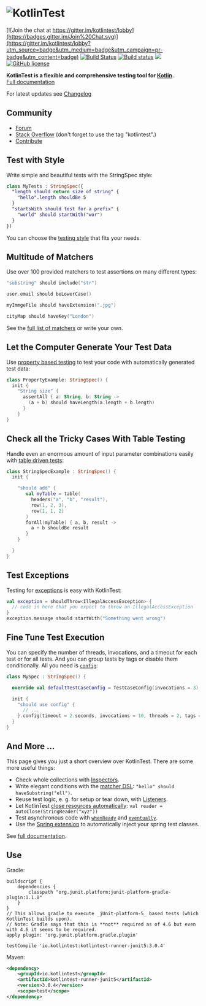 ![KotlinTest](doc/logo4.png)
==========

[![Join the chat at https://gitter.im/kotlintest/lobby](https://badges.gitter.im/Join%20Chat.svg)](https://gitter.im/kotlintest/lobby?utm_source=badge&utm_medium=badge&utm_campaign=pr-badge&utm_content=badge)
[![Build Status](https://travis-ci.org/kotlintest/kotlintest.svg?branch=master)](https://travis-ci.org/kotlintest/kotlintest) 
[![Build status](https://ci.appveyor.com/api/projects/status/sr26tg49fk66yd82?svg=true)](https://ci.appveyor.com/project/sksamuel/kotlintest)
[<img src="https://img.shields.io/maven-central/v/io.kotlintest/kotlintest-core.svg?label=latest%20release"/>](http://search.maven.org/#search|ga|1|kotlintest) [![GitHub license](https://img.shields.io/github/license/kotlintest/kotlintest.svg)]()

__KotlinTest is a flexible and comprehensive testing tool for [Kotlin](https://kotlinlang.org/).__  
[Full documentation](doc/reference.md)


For latest updates see [Changelog](CHANGELOG.md)

Community
---------
* [Forum](https://groups.google.com/forum/#!forum/kotlintest)
* [Stack Overflow](http://stackoverflow.com/questions/tagged/kotlintest) (don't forget to use the tag "kotlintest".)
* [Contribute](https://github.com/kotlintest/kotlintest/wiki/contribute)

Test with Style
---------------

Write simple and beautiful tests with the StringSpec style:

```kotlin
class MyTests : StringSpec({
  "length should return size of string" {
    "hello".length shouldBe 5
  }
  "startsWith should test for a prefix" {
    "world" should startWith("wor")
  }
})
```

You can choose the [testing style](doc/reference.md#styles) that fits your needs.

Multitude of Matchers
---------------------

Use over 100 provided matchers to test assertions on many different types:

```kotlin
"substring" should include("str")

user.email should beLowerCase()

myImmgeFile should haveExtension(".jpg")

cityMap should haveKey("London")
```

See the [full list of matchers](doc/matchers.md) or write your own.

Let the Computer Generate Your Test Data
----------------------------------------

Use [property based testing](doc/reference.md#property-based) to test your code with automatically generated test data:

```kotlin
class PropertyExample: StringSpec() {
  init {
    "String size" {
      assertAll { a: String, b: String ->
        (a + b) should haveLength(a.length + b.length)
      }
    }
}
```

Check all the Tricky Cases With Table Testing
--------------------------

Handle even an enormous amount of input parameter combinations easily with [table driven tests](doc/reference.md#table):

```kotlin
class StringSpecExample : StringSpec() {
  init {

    "should add" {
       val myTable = table(
         headers("a", "b", "result"),
         row(1, 2, 3),
         row(1, 1, 2)
       )
       forAll(myTable) { a, b, result ->
         a + b shouldBe result
       }
    }

  }
}
```

Test Exceptions
---------------

Testing for [exceptions](doc/reference.md#exceptions) is easy with KotlinTest:

```kotlin
val exception = shouldThrow<IllegalAccessException> {
  // code in here that you expect to throw an IllegalAccessException
}
exception.message should startWith("Something went wrong")
```

Fine Tune Test Execution
------------------------

You can specify the number of threads, invocations, and a timeout for each test or for all tests. And you can group tests by tags or disable them conditionally. 
All you need is [`config`](doc/reference.md#config):

```kotlin
class MySpec : StringSpec() {

  override val defaultTestCaseConfig = TestCaseConfig(invocations = 3)

  init {
    "should use config" {
      // ...
    }.config(timeout = 2.seconds, invocations = 10, threads = 2, tags = setOf(Database, Linux))
  }
}
```

And More ...
------------

This page gives you just a short overview over KotlinTest. There are some more useful things:

* Check whole collections with [Inspectors](doc/reference.md#inspectors).
* Write elegant conditions with the [matcher DSL](doc/reference.md#matchers): `"hello" should haveSubstring("ell")`.
* Reuse test logic, e. g. for setup or tear down, with [Listeners](doc/reference.md#listeners).
* Let KotlinTest [close resources automatically](doc/reference.md#autoclose): `val reader = autoClose(StringReader("xyz"))`
* Test asynchronous code with [`whenReady`](doc/reference.md#whenReady) and [`eventually`](doc/reference.md#eventually).
* Use the [Spring extension](doc/reference.md#spring) to automatically inject your spring test classes.

See [full documentation](doc/reference.md).

Use
---

Gradle:
```
buildscript {
    dependencies {
        classpath "org.junit.platform:junit-platform-gradle-plugin:1.1.0"
    }
}
// This allows gradle to execute _jUnit-platform-5_ based tests (which KotlinTest builds upon). 
// Note: Gradle says that this is **not** required as of 4.6 but even with 4.6 it seems to be required.
apply plugin: 'org.junit.platform.gradle.plugin'

testCompile 'io.kotlintest:kotlintest-runner-junit5:3.0.4'
```

Maven:

```xml
<dependency>
    <groupId>io.kotlintest</groupId>
    <artifactId>kotlintest-runner-junit5</artifactId>
    <version>3.0.4</version>
    <scope>test</scope>
</dependency>
```

